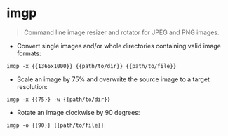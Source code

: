 # imgp

> Command line image resizer and rotator for JPEG and PNG images.

- Convert single images and/or whole directories containing valid image formats:

`imgp -x {{1366x1000}} {{path/to/dir}} {{path/to/file}}`

- Scale an image by 75% and overwrite the source image to a target resolution:

`imgp -x {{75}} -w {{path/to/dir}}`

- Rotate an image clockwise by 90 degrees:

`imgp -o {{90}} {{path/to/file}}`

